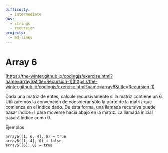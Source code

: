```yaml
---
difficulty:
  - intermediate
OAs:
  - strings
  - recursion
projects:
  - md-links
---
```


# Array 6

[https://the-winter.github.io/codingjs/exercise.html?name=array6&title=Recursion-1](https://the-winter.github.io/codingjs/exercise.html?name=array6&title=Recursion-1)

Dada una matriz de entes, calcule recursivamente si la matriz contiene un 6. Utilizaremos la convención de considerar sólo la parte de la matriz que comienza en el índice dado. De esta forma, una llamada recursiva puede pasar índice+1 para moverse hacia abajo en la matriz. La llamada inicial pasará índice como 0.

Ejemplos

    array6([1, 6, 4], 0) → true
    array6([1, 4], 0) → false
    array6([6], 0) → true
